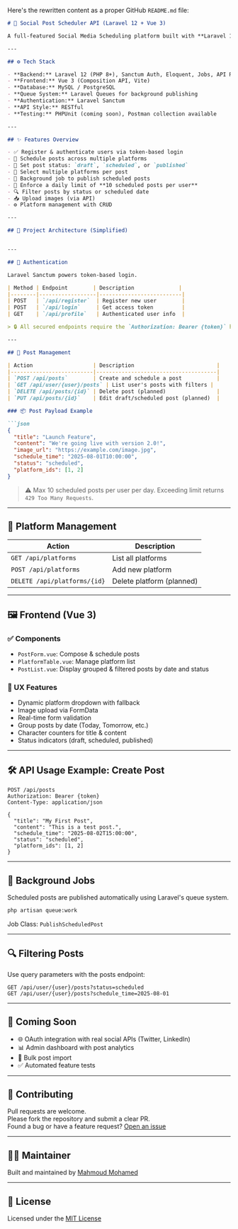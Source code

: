 Here's the rewritten content as a proper GitHub `README.md` file:

```markdown
# 🚀 Social Post Scheduler API (Laravel 12 + Vue 3)

A full-featured Social Media Scheduling platform built with **Laravel 12** and **Vue 3**. This API-first project enables users to authenticate, manage platforms (like Twitter or LinkedIn), schedule posts, enforce daily limits, and view filtered post history — all with a modern frontend powered by Vue.

---

## ⚙️ Tech Stack

- **Backend:** Laravel 12 (PHP 8+), Sanctum Auth, Eloquent, Jobs, API Resources  
- **Frontend:** Vue 3 (Composition API, Vite)  
- **Database:** MySQL / PostgreSQL  
- **Queue System:** Laravel Queues for background publishing  
- **Authentication:** Laravel Sanctum  
- **API Style:** RESTful  
- **Testing:** PHPUnit (coming soon), Postman collection available  

---

## ✨ Features Overview

- ✅ Register & authenticate users via token-based login  
- 📅 Schedule posts across multiple platforms  
- 📌 Set post status: `draft`, `scheduled`, or `published`  
- 🧩 Select multiple platforms per post  
- 🧵 Background job to publish scheduled posts  
- 🚫 Enforce a daily limit of **10 scheduled posts per user**  
- 🔍 Filter posts by status or scheduled date  
- 📥 Upload images (via API)  
- ⚙️ Platform management with CRUD  

---

## 📁 Project Architecture (Simplified)


---

## 🔐 Authentication

Laravel Sanctum powers token-based login.

| Method | Endpoint        | Description              |
|--------|------------------|--------------------------|
| POST   | `/api/register`  | Register new user        |
| POST   | `/api/login`     | Get access token         |
| GET    | `/api/profile`   | Authenticated user info  |

> 🔒 All secured endpoints require the `Authorization: Bearer {token}` header.

---

## 📝 Post Management

| Action                   | Description                          |
|--------------------------|--------------------------------------|
| `POST /api/posts`        | Create and schedule a post           |
| `GET /api/user/{user}/posts` | List user's posts with filters |
| `DELETE /api/posts/{id}` | Delete post (planned)                |
| `PUT /api/posts/{id}`    | Edit draft/scheduled post (planned)  |

### 📦 Post Payload Example

```json
{
  "title": "Launch Feature",
  "content": "We're going live with version 2.0!",
  "image_url": "https://example.com/image.jpg",
  "schedule_time": "2025-08-01T10:00:00",
  "status": "scheduled",
  "platform_ids": [1, 2]
}
```

> ⚠️ Max 10 scheduled posts per user per day. Exceeding limit returns `429 Too Many Requests`.

---

## 🧩 Platform Management

| Action                       | Description               |
| ---------------------------- | ------------------------- |
| `GET /api/platforms`         | List all platforms        |
| `POST /api/platforms`        | Add new platform          |
| `DELETE /api/platforms/{id}` | Delete platform (planned) |

---

## 🖼️ Frontend (Vue 3)

### ✅ Components

* `PostForm.vue`: Compose & schedule posts
* `PlatformTable.vue`: Manage platform list
* `PostList.vue`: Display grouped & filtered posts by date and status

### 🧠 UX Features

* Dynamic platform dropdown with fallback
* Image upload via FormData
* Real-time form validation
* Group posts by date (Today, Tomorrow, etc.)
* Character counters for title & content
* Status indicators (draft, scheduled, published)

---

## 🛠️ API Usage Example: Create Post

```http
POST /api/posts
Authorization: Bearer {token}
Content-Type: application/json

{
  "title": "My First Post",
  "content": "This is a test post.",
  "schedule_time": "2025-08-02T15:00:00",
  "status": "scheduled",
  "platform_ids": [1, 2]
}
```

---

## 🔄 Background Jobs

Scheduled posts are published automatically using Laravel's queue system.

```bash
php artisan queue:work
```

Job Class: `PublishScheduledPost`

---

## 🔍 Filtering Posts

Use query parameters with the posts endpoint:

```
GET /api/user/{user}/posts?status=scheduled
GET /api/user/{user}/posts?schedule_time=2025-08-01
```

---

## 📌 Coming Soon

* 🌐 OAuth integration with real social APIs (Twitter, LinkedIn)
* 📊 Admin dashboard with post analytics
* 🔁 Bulk post import
* ✅ Automated feature tests

---

## 🤝 Contributing

Pull requests are welcome.  
Please fork the repository and submit a clear PR.  
Found a bug or have a feature request? [Open an issue](https://github.com/mahmoodmohamad/social-post-scheduler/issues)

---

## 👨‍💻 Maintainer

Built and maintained by [Mahmoud Mohamed](https://github.com/mahmoodmohamad)

---

## 📄 License

Licensed under the [MIT License](LICENSE)
```

